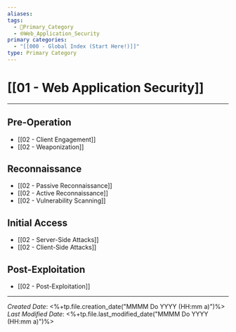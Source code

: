 ```yaml
---
aliases: 
tags:
  - 🥇Primary_Category
  - 🌐Web_Application_Security
primary categories:
  - "[[000 - Global Index (Start Here!)]]"
type: Primary Category
---
```

# [[01 - Web Application Security]]

***

## Pre-Operation

* [[02 - Client Engagement]]
* [[02 - Weaponization]]

## Reconnaissance

* [[02 - Passive Reconnaissance]]
* [[02 - Active Reconnaissance]]
* [[02 - Vulnerability Scanning]] 

## Initial Access

* [[02 - Server-Side Attacks]]
* [[02 - Client-Side Attacks]]

## Post-Exploitation

* [[02 - Post-Exploitation]]

***

*Created Date*: <%+tp.file.creation_date("MMMM Do YYYY (HH:mm a)")%>
*Last Modified Date*: <%+tp.file.last_modified_date("MMMM Do YYYY (HH:mm a)")%>
